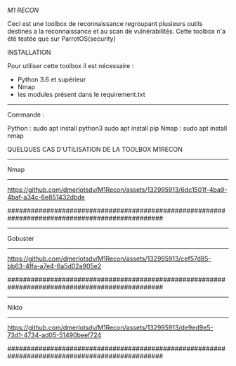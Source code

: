 *M1 RECON*

Ceci est une toolbox de reconnaissance regroupant plusieurs outils destinés a la reconnaissance et au scan de vulnérabilités.
Cette toolbox n'a été testée que sur ParrotOS(security) 


INSTALLATION 

Pour  utiliser cette toolbox il est nécessaire : 
- Python 3.6 et supérieur
- Nmap 
- les modules présent dans le requirement.txt

___________________________
Commande : 

Python : sudo apt install python3
         sudo apt install pip
Nmap   : sudo apt install nmap 


QUELQUES CAS D'UTILISATION DE LA TOOLBOX M1RECON

_______________________________
Nmap 
_______________________________

https://github.com/dmerlotsdv/M1Recon/assets/132995913/6dc1501f-4ba9-4baf-a34c-6e851432dbde



################################################################################################


_______________________________
Gobuster
_______________________________





https://github.com/dmerlotsdv/M1Recon/assets/132995913/cef57d85-bb63-4ffa-a7e4-6a5d02a905e2




################################################################################################



_______________________________
Nikto
_______________________________



https://github.com/dmerlotsdv/M1Recon/assets/132995913/de9ed9e5-73d1-4734-ad05-51490beef724



################################################################################################


